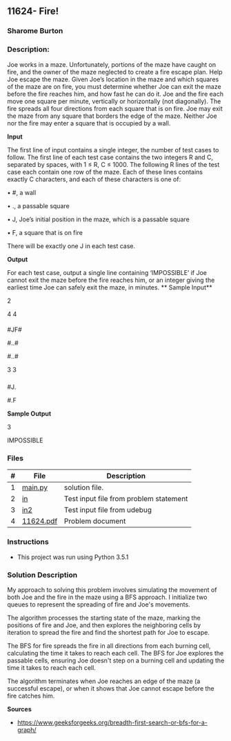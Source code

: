 ## 11624- Fire!
### Sharome Burton
### Description:

Joe works in a maze. Unfortunately, portions of the maze have
caught on fire, and the owner of the maze neglected to create a fire
escape plan. Help Joe escape the maze.
Given Joe’s location in the maze and which squares of the maze
are on fire, you must determine whether Joe can exit the maze before
the fire reaches him, and how fast he can do it.
Joe and the fire each move one square per minute, vertically or
horizontally (not diagonally). The fire spreads all four directions
from each square that is on fire. Joe may exit the maze from any
square that borders the edge of the maze. Neither Joe nor the fire
may enter a square that is occupied by a wall.

**Input**

The first line of input contains a single integer, the number of test
cases to follow. The first line of each test case contains the two
integers R and C, separated by spaces, with 1 ≤ R, C ≤ 1000. The
following R lines of the test case each contain one row of the maze. Each of these lines contains exactly
C characters, and each of these characters is one of:

• #, a wall

• ., a passable square

• J, Joe’s initial position in the maze, which is a passable square

• F, a square that is on fire

There will be exactly one J in each test case.

**Output**

For each test case, output a single line containing ‘IMPOSSIBLE’ if Joe cannot exit the maze before the
fire reaches him, or an integer giving the earliest time Joe can safely exit the maze, in minutes.
**
Sample Input**

2

4 4

####

#JF#

#..#

#..#

3 3

###

#J.

#.F

**Sample Output**

3

IMPOSSIBLE


### Files

|   #   | File                       | Description                                                |
| :---: | -------------------------- | ---------------------------------------------------------- |
|   1   | [main.py](./main.py)     | solution file.                                             |
|   2   | [in](./in)           | Test input file from problem statement                     |
|   3   | [in2](./in2)           | Test input file from udebug                    |
|   4   | [11624.pdf](./11624.pdf)         | Problem document                            |


### Instructions

- This project was run using Python 3.5.1

### Solution Description

My approach to solving this problem involves simulating the movement of both Joe and the fire in the maze using a BFS approach. I initialize two queues to represent the spreading of fire and Joe's movements. 

The algorithm processes the starting state of the maze, marking the positions of fire and Joe, and then explores the neighboring cells by iteration to spread the fire and find the shortest path for Joe to escape. 

The BFS for fire spreads the fire in all directions from each burning cell, calculating the time it takes to reach each cell. The BFS for Joe explores the passable cells, ensuring Joe doesn't step on a burning cell and updating the time it takes to reach each cell. 

The algorithm terminates when Joe reaches an edge of the maze (a successful escape), or when it shows that Joe cannot escape before the fire catches him.


**Sources**
- https://www.geeksforgeeks.org/breadth-first-search-or-bfs-for-a-graph/
  
